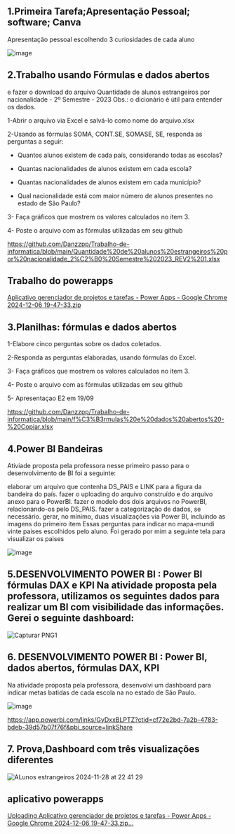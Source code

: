 ## 1.Primeira Tarefa;Apresentação Pessoal; software; Canva

Apresentação pessoal escolhendo 3 curiosidades de cada aluno

![image](https://github.com/user-attachments/assets/0c768f4b-bb2f-42fc-9b44-1017c3ad167d)



## 2.Trabalho usando Fórmulas e dados abertos
e fazer o download do arquivo Quantidade de alunos estrangeiros por nacionalidade - 2º Semestre - 2023
Obs.: o dicionário é útil para entender os dados.

1-Abrir o arquivo via Excel e salvá-lo como nome do arquivo.xlsx

2-Usando as fórmulas  SOMA, CONT.SE, SOMASE, SE, responda as perguntas a seguir:

+ Quantos alunos existem de cada país, considerando todas as escolas? 

+ Quantas nacionalidades de alunos existem em cada escola?

+ Quantas nacionalidades de alunos existem em cada município?

+ Qual nacionalidade está com maior número de alunos presentes no estado de São Paulo?

3- Faça  gráficos que mostrem os valores calculados no item 3.

4- Poste o arquivo com as fórmulas utilizadas em seu github

https://github.com/Danzzpp/Trabalho-de-informatica/blob/main/Quantidade%20de%20alunos%20estrangeiros%20por%20nacionalidade_2%C2%B0%20Semestre%202023_REV2%201.xlsx

## Trabalho do powerapps
[Aplicativo gerenciador de projetos e tarefas - Power Apps - Google Chrome 2024-12-06 19-47-33.zip](https://github.com/user-attachments/files/18044540/Aplicativo.gerenciador.de.projetos.e.tarefas.-.Power.Apps.-.Google.Chrome.2024-12-06.19-47-33.zip)



## 3.Planilhas: fórmulas e dados abertos

1-Elabore  cinco perguntas sobre os dados coletados.

2-Responda as perguntas elaboradas, usando fórmulas do Excel.

3- Faça  gráficos que mostrem os valores calculados no item 3.

4- Poste o arquivo com as fórmulas utilizadas em seu github

5- Apresentaçao E2 em 19/09

https://github.com/Danzzpp/Trabalho-de-informatica/blob/main/f%C3%B3rmulas%20e%20dados%20abertos%20-%20Copiar.xlsx

## 4.Power BI Bandeiras

Ativiade proposta pela professora nesse primeiro passo para o desenvolvimento de BI foi a seguinte:

elaborar um arquivo que contenha DS_PAIS e LINK para a figura da bandeira do país.
fazer o uploading do arquivo construído e do arquivo anexo para o PowerBI.
fazer o modelo dos dois arquivos no PowerBI, relacionando-os pelo DS_PAIS.
fazer a categorização de dados, se necessário.
gerar, no mínimo, duas visualizações via Power BI, incluindo as imagens do primeiro item Essas perguntas para indicar no mapa-mundi vinte paises escolhidos pelo aluno. Foi gerado por mim a seguinte tela para visualizar os paises

![image](https://github.com/user-attachments/assets/4967eb26-119a-4c93-99e5-3317b1122733)

## 5.DESENVOLVIMENTO POWER BI : Power BI fórmulas DAX e KPI Na atividade proposta pela professora, utilizamos os seguintes dados para realizar um BI com visibilidade das informações. Gerei o seguinte dashboard:

![Capturar PNG1](https://github.com/user-attachments/assets/57e93775-8c6e-4749-9ad5-e8eff99ea7a4)


## 6. DESENVOLVIMENTO POWER BI : Power BI, dados abertos, fórmulas DAX, KPI
Na atividade proposta pela professora, desenvolvi um dashboard para indicar metas batidas de cada escola na no estado de São Paulo.

![image](https://github.com/user-attachments/assets/0a079e66-08e1-4c5d-b41b-2ced4af28960)

https://app.powerbi.com/links/GyDxxBLPTZ?ctid=cf72e2bd-7a2b-4783-bdeb-39d57b07f76f&pbi_source=linkShare


## 7. Prova,Dashboard com três visualizações diferentes

![ALunos estrangeiros 2024-11-28 at 22 41 29](https://github.com/user-attachments/assets/7e26bb40-08ba-465b-aee6-539ef4e2e2f0)



## aplicativo powerapps


[Uploading Aplicativo gerenciador de projetos e tarefas - Power Apps - Google Chrome 2024-12-06 19-47-33.zip…]()







